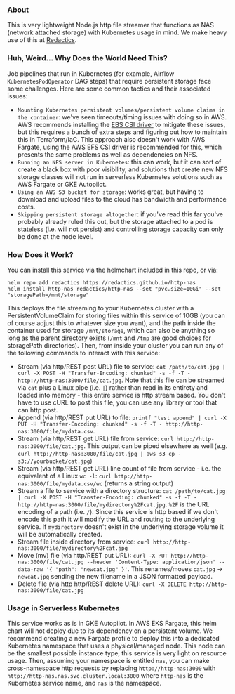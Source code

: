 ### About

This is very lightweight Node.js http file streamer that functions as NAS (network attached storage) with Kubernetes usage in mind. We make heavy use of this at [Redactics](https://www.redactics.com).

### Huh, Weird... Why Does the World Need This?

Job pipelines that run in Kubernetes (for example, Airflow `KubernetesPodOperator` DAG steps) that require persistent storage face some challenges. Here are some common tactics and their associated issues:

* `Mounting Kubernetes persistent volumes/persistent volume claims in the container`: we've seen timeouts/timing issues with doing so in AWS. AWS recommends installing the [EBS CSI driver](https://docs.aws.amazon.com/eks/latest/userguide/ebs-csi.html) to mitigate these issues, but this requires a bunch of extra steps and figuring out how to maintain this in Terraform/IaC. This approach also doesn't work with AWS Fargate, using the AWS EFS CSI driver is recommended for this, which presents the same problems as well as dependencies on NFS.
* `Running an NFS server in Kubernetes`: this can work, but it can sort of create a black box with poor visibility, and solutions that create new NFS storage classes will not run in serverless Kubernetes solutions such as AWS Fargate or GKE Autopilot.
* `Using an AWS S3 bucket for storage`: works great, but having to download and upload files to the cloud has bandwidth and performance costs.
* `Skipping persistent storage altogether`: if you've read this far you've probably already ruled this out, but the storage attached to a pod is stateless (i.e. will not persist) and controlling storage capacity can only be done at the node level.

### How Does it Work?

You can install this service via the helmchart included in this repo, or via:

```
helm repo add redactics https://redactics.github.io/http-nas
helm install http-nas redactics/http-nas --set "pvc.size=10Gi" --set "storagePath=/mnt/storage"
```

This deploys the file streaming to your Kubernetes cluster with a PersistentVolumeClaim for storing files within this service of 10GB (you can of course adjust this to whatever size you want), and the path inside the container used for storage `/mnt/storage`, which can also be anything so long as the parent directory exists (`/mnt` and `/tmp` are good choices for storagePath directories). Then, from inside your cluster you can run any of the following commands to interact with this service:

* Stream (via http/REST post URL) file to service: `cat /path/to/cat.jpg | curl -X POST -H "Transfer-Encoding: chunked" -s -f -T - http://http-nas:3000/file/cat.jpg`. Note that this file can be streamed via `cat` plus a Linux pipe (i.e. `|`) rather than read in its entirety and loaded into memory - this entire service is http stream based. You don't have to use cURL to post this file, you can use any library or tool that can http post.
* Append (via http/REST put URL) to file: `printf "test append" | curl -X PUT -H "Transfer-Encoding: chunked" -s -f -T - http://http-nas:3000/file/mydata.csv`.
* Stream (via http/REST get URL) file from service: `curl http://http-nas:3000/file/cat.jpg`. This output can be piped elsewhere as well (e.g. `curl http://http-nas:3000/file/cat.jpg | aws s3 cp - s3://yourbucket/cat.jpg`)
* Stream (via http/REST get URL) line count of file from service - i.e. the equivalent of a Linux `wc -l`: `curl http://http-nas:3000/file/mydata.csv/wc` (returns a string output)
* Stream a file to service with a directory structure: `cat /path/to/cat.jpg | curl -X POST -H "Transfer-Encoding: chunked" -s -f -T - http://http-nas:3000/file/mydirectory%2Fcat.jpg`. `%2F` is the URL encoding of a path (i.e. `/`). Since this service is http based if we don't encode this path it will modify the URL and routing to the underlying service. If `mydirectory` doesn't exist in the underlying storage volume it will be automatically created.
* Stream file inside directory from service: `curl http://http-nas:3000/file/mydirectory%2Fcat.jpg`
* Move (mv) file (via http/REST put URL): `curl -X PUT http://http-nas:3000/file/cat.jpg --header 'Content-Type: application/json' --data-raw '{ "path": "newcat.jpg" }'`. This renames/moves `cat.jpg` -> `newcat.jpg` sending the new filename in a JSON formatted payload.
* Delete file (via http http/REST delete URL): `curl -X DELETE http://http-nas:3000/file/cat.jpg`

### Usage in Serverless Kubernetes

This service works as is in GKE Autopilot. In AWS EKS Fargate, this helm chart will not deploy due to its dependency on a persistent volume. We recommend creating a new Fargate profile to deploy this into a dedicated Kubernetes namespace that uses a physical/managed node. This node can be the smallest possible instance type, this service is very light on resource usage. Then, assuming your namespace is entitled `nas`, you can make cross-namespace http requests by replacing `http://http-nas:3000` with `http://http-nas.nas.svc.cluster.local:3000` where `http-nas` is the Kubernetes service name, and `nas` is the namespace.

